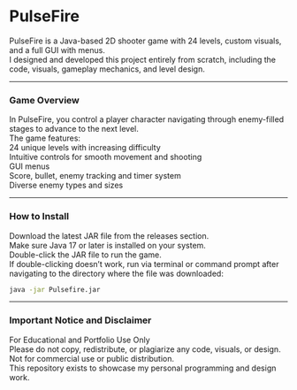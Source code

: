 # PulseFire  
PulseFire is a Java-based 2D shooter game with 24 levels, custom visuals, and a full GUI with menus.  
I designed and developed this project entirely from scratch, including the code, visuals, gameplay mechanics, and level design.  

---

### Game Overview  
In PulseFire, you control a player character navigating through enemy-filled stages to advance to the next level.  
The game features:  
24 unique levels with increasing difficulty  
Intuitive controls for smooth movement and shooting  
GUI menus  
Score, bullet, enemy tracking and timer system  
Diverse enemy types and sizes  

---

### How to Install  

Download the latest JAR file from the releases section.  
Make sure Java 17 or later is installed on your system.  
Double-click the JAR file to run the game.  
If double-clicking doesn’t work, run via terminal or command prompt after navigating to the directory where the file was downloaded:  
```bash
java -jar Pulsefire.jar
```

---

### Important Notice and Disclaimer  

For Educational and Portfolio Use Only  
Please do not copy, redistribute, or plagiarize any code, visuals, or design.  
Not for commercial use or public distribution.  
This repository exists to showcase my personal programming and design work.
